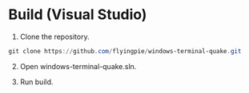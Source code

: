 # Build (Visual Studio)

1. Clone the repository.

```powershell
git clone https://github.com/flyingpie/windows-terminal-quake.git
```

2. Open windows-terminal-quake.sln.

3. Run build.
